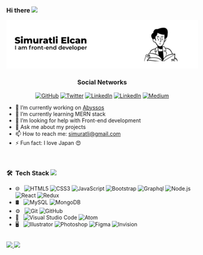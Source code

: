 ### Hi there <img src="https://github.com/TheDudeThatCode/TheDudeThatCode/blob/master/Assets/Earth.gif" width="18px">

<img src="https://github.com/Simuratli/simuratli/blob/master/img/mig.svg" />

<h3 align="center">Social Networks</h3>

<p align="center">
	<a href="https://github.com/simuratli"><img src="https://img.shields.io/github/followers/simuratli?label=Follow%20me&style=social" alt="GitHub"></a>
	<a href="https://twitter.com/simuratli"><img src="https://img.shields.io/twitter/follow/simuratli?label=Follow%20me&style=social" alt="Twitter"></a>
	<a href="https://www.linkedin.com/in/elcan-simuratli-36678818a/"><img src="https://img.shields.io/badge/LinkedIn--_.svg?style=social&logo=linkedin" alt="LinkedIn"></a>
    <a href="https://www.facebook.com/simuratli/"><img src="https://img.shields.io/badge/facebook--_.svg?style=social&logo=facebook" alt="LinkedIn"></a>
	<a href="https://medium.com/@simuratli"><img src="https://img.shields.io/badge/medium--_.svg?style=social&logo=medium" alt="Medium"></a>
</p>

- 🔭 I’m currently working on <a href="#">Abyssos</a>
- 🌱 I’m currently learning MERN stack
- 🤔 I’m looking for help with Front-end development
- 💬 Ask me about my projects
- 📫 How to reach me: simuratli@gmail.com
- ⚡ Fun fact: I love Japan 😍

<br/>

<h3> 🛠 &nbsp;Tech Stack  <img src="https://media.giphy.com/media/VgCDAzcKvsR6OM0uWg/giphy.gif" width="25"> </h3>

- 🌐 &nbsp;
  ![HTML5](https://img.shields.io/badge/-HTML5-333333?style=flat&logo=HTML5)
  ![CSS3](https://img.shields.io/badge/-CSS-333333?style=flat&logo=CSS3&logoColor=1572B6)
  ![JavaScript](https://img.shields.io/badge/-JavaScript-333333?style=flat&logo=javascript)
  ![Bootstrap](https://img.shields.io/badge/-Bootstrap-333333?style=flat&logo=bootstrap&logoColor=563D7C)
  ![Graphql](https://img.shields.io/badge/-Graphql-333333?style=flat&logo=graphql&logoColor=563D7C)
  ![Node.js](https://img.shields.io/badge/-Node.js-333333?style=flat&logo=node.js)
  ![React](https://img.shields.io/badge/-React-333333?style=flat&logo=react)
  ![Redux](https://img.shields.io/badge/-Redux-333333?style=flat&logo=redux)
- 🛢 &nbsp;
  ![MySQL](https://img.shields.io/badge/-MySQL-333333?style=flat&logo=mysql)
  ![MongoDB](https://img.shields.io/badge/-MongoDB-333333?style=flat&logo=mongodb)
- ⚙️ &nbsp;
  ![Git](https://img.shields.io/badge/-Git-333333?style=flat&logo=git)
  ![GitHub](https://img.shields.io/badge/-GitHub-333333?style=flat&logo=github)
- 🔧 &nbsp;
  ![Visual Studio Code](https://img.shields.io/badge/-Visual%20Studio%20Code-333333?style=flat&logo=visual-studio-code&logoColor=007ACC)
  ![Atom](https://img.shields.io/badge/-Atom-333333?style=flat&logo=atom-ide&logoColor=2C2255)
- 🖥 &nbsp;
  ![Illustrator](https://img.shields.io/badge/-Illustrator-333333?style=flat&logo=adobe-illustrator)
  ![Photoshop](https://img.shields.io/badge/-Photoshop-333333?style=flat&logo=adobe-photoshop)
  ![Figma](https://img.shields.io/badge/-Figma-333333?style=flat&logo=figma)
  ![Invision](https://img.shields.io/badge/-Invision-333333?style=flat&logo=invision)

<br/>

<a href="https://github.com/simuratli">
  <img height="180em" src="https://github-readme-stats.vercel.app/api?username=simuratli&zsh-theme&show_icons=true" />
  <img height="180em" src="https://github-readme-stats.vercel.app/api/top-langs/?username=simuratli&zsh-theme&layout=compact" />
</a>
